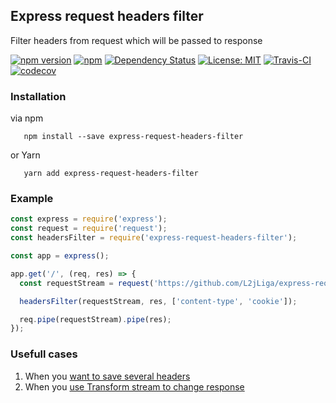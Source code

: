 ## Express request headers filter
Filter headers from request which will be passed to response

[![npm version](https://badge.fury.io/js/express-request-headers-filter.svg?colorB=brightgreen)](https://www.npmjs.com/package/express-request-headers-filter)
[![npm](https://img.shields.io/npm/dm/express-request-headers-filter.svg?colorB=brightgreen)](https://www.npmjs.com/package/express-request-headers-filter)
[![Dependency Status](https://img.shields.io/david/L2jLiga/express-request-headers-filter.svg)](https://david-dm.org/L2jLiga/express-request-headers-filter)
[![License: MIT](https://img.shields.io/badge/License-MIT-brightgreen.svg)](https://opensource.org/licenses/MIT)
[![Travis-CI](https://travis-ci.com/L2jLiga/express-request-headers-filter.svg?branch=master)](https://travis-ci.com/L2jLiga/express-request-headers-filter)
[![codecov](https://codecov.io/gh/L2jLiga/express-request-headers-filter/branch/master/graph/badge.svg)](https://codecov.io/gh/L2jLiga/express-request-headers-filter)

### Installation

via npm
```
   npm install --save express-request-headers-filter
```
or Yarn
```
   yarn add express-request-headers-filter
```

### Example

```javascript
const express = require('express');
const request = require('request');
const headersFilter = require('express-request-headers-filter');

const app = express();

app.get('/', (req, res) => {
  const requestStream = request('https://github.com/L2jLiga/express-request-headers-filter');

  headersFilter(requestStream, res, ['content-type', 'cookie']);

  req.pipe(requestStream).pipe(res);
});
```

### Usefull cases

1. When you [want to save several headers](test/filter-headers.spec.js)
1. When you [use Transform stream to change response](test/transform-stream.spec.js)
